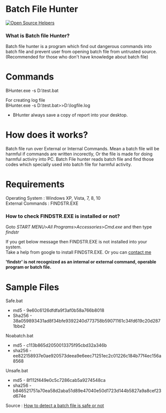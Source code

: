 # Batch File Hunter
[![Open Source Helpers](https://www.codetriage.com/biltudas1/batchfilehunter/badges/users.svg)](https://www.codetriage.com/biltudas1/batchfilehunter)
### What is Batch file Hunter?  
Batch file hunter is a program which find out dangerous commands into batch file and prevent user from opening batch file from untrusted source. (Recommended for those who don't have knowledge about batch file)

# Commands
BHunter.exe -s D:\test.bat

For creating log file  
BHunter.exe -s D:\test.bat>>D:\logfile.log

* BHunter always save a copy of report into your desktop.

# How does it works?
Batch file run over External or Internal Commands. Mean a batch file will be harmful if commands are written incorectly, Or the file is made for doing harmful activiry into PC. Batch File hunter reads batch file and find those codes which specially used into batch file for harmful activity.

# Requirements

Operating System : Windows XP, Vista, 7, 8, 10  
External Commands : FINDSTR.EXE

### How to check FINDSTR.EXE is installed or not?
Goto *START MENU*>*All Programs*>*Accessories*>*Cmd.exe* and then type *findstr*  

If you get below message then FINDSTR.EXE is not installed into your system.  
Take a help from google to install FINDSTR.EXE. Or you can [contact me](#Contact)  

****'findstr' is not recognized as an internal or external command, operable program or batch file.****

# Sample Files

Safe.bat  
* md5    - 9e60c6126dfdfa9f3af0b58a766b8018
* Sha256 - 38a059893431ad8f34bfe9392240d773758b59071161c34fd619c20d2871bbe2

Noabatch.bat
* md5    - c113b865d2050013375f95cbd32a346b
* sha256 - ee822158937e0ae920573deea9e6eec71251ec2c01226c184b77f4ec156a8568

Unsafe.bat
* md5    - 8f112f449e0c5c7286cab5a9274548ca
* sha256 - b846521751a70ea58d2aba51d89e47040e50d1723d144b5827a9a8cef23d674e


Source : [How to detect a batch file is safe or not](https://www.stopback.tk/2020/11/how-to-know-that-batch-file-is-safe-or.html)
